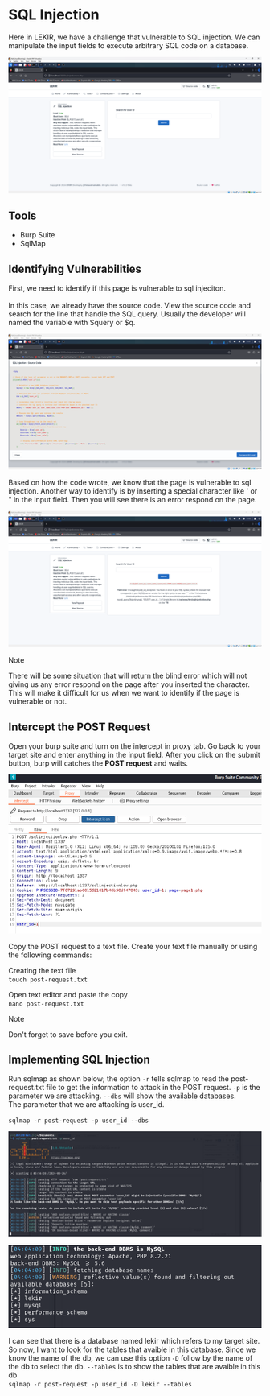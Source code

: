 # SQL Injection
Here in LEKIR, we have a challenge that vulnerable to SQL injection. We can manipulate the input fields to execute arbitrary SQL code on a database.

![image 1](./img/image1.png)

## Tools
- Burp Suite
- SqlMap

## Identifying Vulnerabilities
First, we need to identify if this page is vulnerable to sql injeciton.<br><br>
In this case, we already have the source code. View the source code and search for the line that handle the SQL query. Usually the developer will named the variable with $query or $q.

![image 2](./img/image2.png)

Based on how the code wrote, we know that the page is vulnerable to sql injection.
Another way to identify is by inserting a special character like ' or " in the input field. Then you will see there is an error respond on the page.

![image 3](./img/image3.png)

> [!NOTE]
> There will be some situation that will return the blind error which will not giving us any error respond on the page after you inserted the character. This will make it difficult for us when we want to identify if the page is vulnerable or not.

## Intercept the POST Request
Open your burp suite and turn on the intercept in proxy tab. Go back to your target site and enter anything in the input field. After you click on the submit button, burp will catches the **POST request** and waits.

![image 4](./img/image4.png)

Copy the POST request to a text file. Create your text file manually or using the following commands: <br>

Creating the text file<br>
`
touch post-request.txt
`

Open text editor and paste the copy<br>
`
nano post-request.txt
`

> [!NOTE]
> Don't forget to save before you exit.

## Implementing SQL Injection

Run sqlmap as shown below; the option `-r` tells sqlmap to read the post-request.txt file to get the information to attack in the POST request. `-p` is the parameter we are attacking. `--dbs` will show the available databases. <br>The parameter that we are attacking is user_id.<br>

`
sqlmap -r post-request -p user_id --dbs
`

![image 5](./img/image5.png)

![image 6](./img/image6.png)

I can see that there is a database named lekir which refers to my target site. So now, I want to look for the tables that avaible in this database. Since we know the name of the db, we can use this option `-D` follow by the name of the db to select the db. `--tables` is to show the tables that are avaible in this db
<br>
`
sqlmap -r post-request -p user_id -D lekir --tables
`
